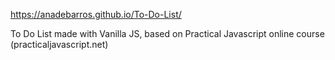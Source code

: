 https://anadebarros.github.io/To-Do-List/

To Do List made with Vanilla JS, based on Practical Javascript online course (practicaljavascript.net)
